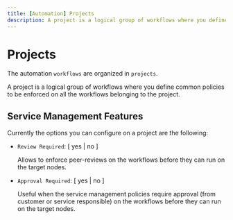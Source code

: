 ```yaml
---
title: [Automation] Projects
description: A project is a logical group of workflows where you define common policies to be enforced on all the workflows belonging to the project.
---
```


# Projects

The automation `workflows` are organized in `projects`.

A project is a logical group of workflows where you define common policies to be enforced on all the workflows belonging to the project.

## Service Management Features

Currently the options you can configure on a project are the following:

- `Review Required`: [ yes | no ]

  Allows to enforce peer-reviews on the workflows before they can run on the target nodes.

- `Approval Required`: [ yes | no ]

  Useful when the service management policies require approval (from customer or service responsible) on the workflows before they can run on the target nodes.
